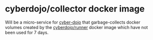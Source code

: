 
# cyberdojo/collector docker image

Will be a micro-service for [cyber-dojo](http://cyber-dojo.org)
that garbage-collects docker volumes created by the
[cyberdojo/runner](https://github.com/cyber-dojo/runner) docker image
which have not been used for 7 days.

